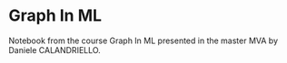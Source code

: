 # Graph In ML

Notebook from the course Graph In ML presented in the master MVA by Daniele CALANDRIELLO.
